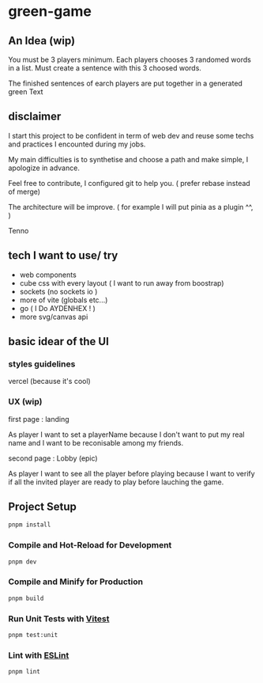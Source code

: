 # green-game

## An Idea (wip)

You must be 3 players minimum.
Each players chooses 3  randomed words in a list.
Must create a sentence with this 3 choosed words.

The finished sentences of earch players are put together in a generated green Text

## disclaimer

I start this project to be confident in term of web dev and reuse some techs and practices I encounted during my jobs.

My main difficulties is to synthetise and choose a path and make simple, I apologize in advance.

Feel free to contribute, I configured git to help you.
( prefer rebase instead of merge)

The architecture will be improve.
(
    for example I will put pinia as a plugin ^^,
)

Tenno

## tech I want to use/ try

- web components
- cube css with every layout ( I want to run away from boostrap)
- sockets (no sockets io )
- more of vite (globals etc...)
- go ( I Do AYDENHEX ! )
- more svg/canvas api


## basic idear of the UI

### styles guidelines

vercel (because it's cool)

### UX (wip)

first page : landing

As player I want to set a playerName because I don't want to put my real name and I want to be reconisable among my friends.

second page : Lobby (epic)

As player I want to see all the player before playing because I want to verify if all the invited player are ready to play before lauching the game.



## Project Setup

```sh
pnpm install
```

### Compile and Hot-Reload for Development

```sh
pnpm dev
```

### Compile and Minify for Production

```sh
pnpm build
```

### Run Unit Tests with [Vitest](https://vitest.dev/)

```sh
pnpm test:unit
```

### Lint with [ESLint](https://eslint.org/)

```sh
pnpm lint
```
